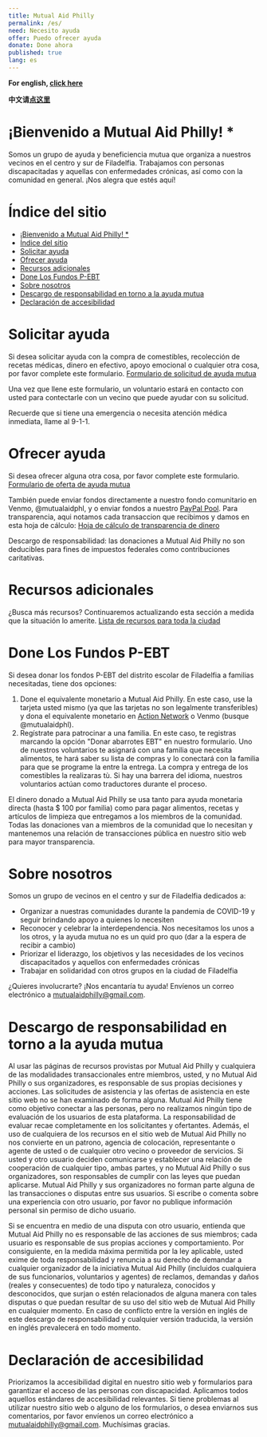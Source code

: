 ```yaml
---
title: Mutual Aid Philly
permalink: /es/
need: Necesito ayuda
offer: Puedo ofrecer ayuda
donate: Done ahora
published: true
lang: es
---
```


**For english, [click here](/)**

**中文请[点这里](/zh)**

# ¡Bienvenido a Mutual Aid Philly! *

Somos un grupo de ayuda y beneficiencia mutua que organiza a nuestros vecinos en el centro y sur de Filadelfia. Trabajamos con personas discapacitadas y aquellas con enfermedades crónicas, así como con la comunidad en general. ¡Nos alegra que estés aquí!

# Índice del sitio

- [¡Bienvenido a Mutual Aid Philly! *](#bienvenido-a-mutual-aid-philly-)
- [Índice del sitio](#índice-del-sitio)
- [Solicitar ayuda](#solicitar-ayuda)
- [Ofrecer ayuda](#ofrecer-ayuda)
- [Recursos adicionales](#recursos-adicionales)
- [Done Los Fundos P-EBT](#done-los-fundos-p-ebt)
- [Sobre nosotros](#sobre-nosotros)
- [Descargo de responsabilidad en torno a la ayuda mutua](#descargo-de-responsabilidad-en-torno-a-la-ayuda-mutua)
- [Declaración de accesibilidad](#declaración-de-accesibilidad)

# Solicitar ayuda

Si desea solicitar ayuda con la compra de comestibles, recolección de recetas médicas, dinero en efectivo, apoyo emocional o cualquier otra cosa, por favor complete este formulario. [Formulario de solicitud de ayuda mutua](https://www.google.com/url?q=https://docs.google.com/forms/d/e/1FAIpQLSfbvHjJpfqn8GylNE1bYaqvSRLQq6UA26MU6KemRMR7a7I4Hg/viewform?usp%3Dsf_link&sa=D&ust=1586378619684000&usg=AFQjCNFYMGO8UYO30PR0E7iJD08VeQ5lug)

Una vez que llene este formulario, un voluntario estará en contacto con usted para contectarle con un vecino que puede ayudar con su solicitud.

Recuerde que si tiene una emergencia o necesita atención médica inmediata, llame al 9-1-1.

# Ofrecer ayuda

Si desea ofrecer alguna otra cosa, por favor complete este formulario.
[Formulario de oferta de ayuda mutua](https://www.google.com/url?q=https://docs.google.com/forms/d/e/1FAIpQLScV0XL3JDfwL3nVfw5Y0UujFypWE6dkbCyyQpPqj5KD4HVDYA/viewform?usp%3Dsf_link&sa=D&ust=1586378619685000&usg=AFQjCNGMQpoxl74d-Efirqjyc2ngDEMDxA)

También puede enviar fondos directamente a nuestro fondo comunitario en Venmo, @mutualaidphl, y o enviar fondos a nuestro [PayPal Pool](https://paypal.me/pools/c/8oNSd8W8KH). Para transparencia, aqui notamos cada transaccion que recibimos y damos en esta hoja de cálculo: [Hoja de cálculo de transparencia de dinero](https://docs.google.com/spreadsheets/d/1wxjPjcmXK9gfPFatON0c-e7SQISIEAwbEncJJMa0dT8/edit?usp=sharing)

Descargo de responsabilidad: las donaciones a Mutual Aid Philly no son deducibles para fines de impuestos federales como contribuciones caritativas.

# Recursos adicionales 

¿Busca más recursos? Continuaremos actualizando esta sección a medida que la situación lo amerite.
[Lista de recursos para toda la ciudad](https://docs.google.com/document/d/12XvgMzAK7nZkgG5PIJGShFvsNuIzszLDu8U5u1JnmZ8/edit?usp=sharing)

# Done Los Fundos P-EBT

Si desea donar los fondos P-EBT del distrito escolar de Filadelfia a familias necesitadas, tiene dos opciones:

1. Done el equivalente monetario a Mutual Aid Philly. En este caso, use la tarjeta usted mismo (ya que las tarjetas no son legalmente transferibles) y dona el equivalente monetario en [Action Network](https://actionnetwork.org/fundraising/mutual-aid-philly/) o Venmo (busque @mutualaidphl).
2. Regístrate para patrocinar a una familia. En este caso, te registras marcando la opción "Donar abarrotes EBT" en nuestro formulario. Uno de nuestros voluntarios te asignará con una familia que necesita alimentos, te hará saber su lista de compras y lo conectará con la familia para que se programe la entre la entrega. La compra y entrega de los comestibles la realizaras tù. Si hay una barrera del idioma, nuestros voluntarios actúan como traductores durante el proceso.

El dinero donado a Mutual Aid Philly se usa tanto para ayuda monetaria directa (hasta $ 100 por familia) como para pagar alimentos, recetas y artículos de limpieza que entregamos a los miembros de la comunidad. Todas las donaciones van a miembros de la comunidad que lo necesitan y mantenemos una relación de transacciones pública en nuestro sitio web para mayor transparencia.

# Sobre nosotros

Somos un grupo de vecinos en el centro y sur de Filadelfia dedicados a:

* Organizar a nuestras comunidades durante la pandemia de COVID-19 y seguir brindando apoyo a quienes lo necesiten
* Reconocer y celebrar la interdependencia. Nos necesitamos los unos a los otros, y la ayuda mutua no es un quid pro quo (dar a la espera de recibir a cambio)
*  Priorizar el liderazgo, los objetivos y las necesidades de los vecinos discapacitados y aquellos con enfermedades crónicas
* Trabajar en solidaridad con otros grupos en la ciudad de Filadelfia

¿Quieres involucrarte? ¡Nos encantaría tu ayuda! Envíenos un correo electrónico a [mutualaidphilly@gmail.com](mailto:mutualaidphilly@gmail.com).


# Descargo de responsabilidad en torno a la ayuda mutua

Al usar las páginas de recursos provistas por Mutual Aid Philly y cualquiera de las modalidades transaccionales entre miembros, usted, y no Mutual Aid Philly o sus organizadores, es responsable de sus propias decisiones y acciones. Las solicitudes de asistencia y las ofertas de asistencia en este sitio web no se han examinado de forma alguna. Mutual Aid Philly tiene como objetivo conectar a las personas, pero no realizamos ningún tipo de evaluación de los usuarios de esta plataforma. La responsabilidad de evaluar recae completamente en los solicitantes y ofertantes. Además, el uso de cualquiera de los recursos en el sitio web de Mutual Aid Philly no nos convierte en un patrono, agencia de colocación, representante o agente de usted o de cualquier otro vecino o proveedor de servicios. Si usted y otro usuario deciden comunicarse y establecer una relación de cooperación de cualquier tipo, ambas partes, y no Mutual Aid Philly o sus organizadores, son responsables de cumplir con las leyes que puedan aplicarse. Mutual Aid Philly y sus organizadores no forman parte alguna de las transacciones o disputas entre sus usuarios. Si escribe o comenta sobre una experiencia con otro usuario, por favor no publique información personal sin permiso de dicho usuario.

Si se encuentra en medio de una disputa con otro usuario, entienda que Mutual Aid Philly no es responsable de las acciones de sus miembros; cada usuario es responsable de sus propias acciones y comportamiento. Por consiguiente, en la medida máxima permitida por la ley aplicable, usted exime de toda responsabilidad y renuncia a su derecho de demandar a cualquier organizador de la iniciativa Mutual Aid Philly (incluidos cualquiera de sus funcionarios, voluntarios y agentes) de reclamos, demandas y daños (reales y consecuentes) de todo tipo y naturaleza, conocidos y desconocidos, que surjan o estén relacionados de alguna manera con tales disputas o que puedan resultar de su uso del sitio web de Mutual Aid Philly en cualquier momento. En caso de conflicto entre la versión en inglés de este descargo de responsabilidad y cualquier versión traducida, la versión en inglés prevalecerá en todo momento.

# Declaración de accesibilidad

Priorizamos la accesibilidad digital en nuestro sitio web y formularios para garantizar el acceso de las personas con discapacidad. Aplicamos todos aquellos estándares de accesibilidad relevantes. Si tiene problemas al utilizar nuestro sitio web o alguno de los formularios, o desea enviarnos sus comentarios, por favor envíenos un correo electrónico a [mutualaidphilly@gmail.com](mailto:mutualaidphilly@gmail.com). Muchísimas gracias.
